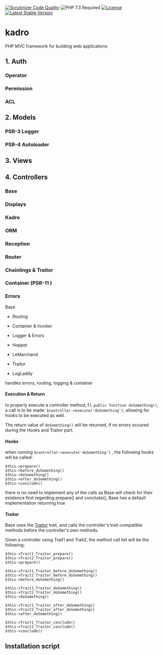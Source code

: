 [![Scrutinizer Code Quality](https://scrutinizer-ci.com/g/HexMakina/kadro/badges/quality-score.png?b=main)](https://scrutinizer-ci.com/g/HexMakina/kadro/?branch=main)
<img src="https://img.shields.io/badge/PHP-7.3-brightgreen" alt="PHP 7.3 Required" />
[![License](http://poser.pugx.org/hexmakina/kadro/license)](https://packagist.org/packages/hexmakina/kadro)
[![Latest Stable Version](http://poser.pugx.org/hexmakina/kadro/v)](https://packagist.org/packages/hexmakina/kadro)
# kadro
PHP MVC framework for building web applications

## 1. Auth
### Operator
### Permission
### ACL

## 2. Models
### PSR-3 Logger
### PSR-4 Autoloader

## 3. Views

## 4. Controllers
### Base
### Displays
### Kadro
### ORM
### Reception

### Router
### Chainlings & Traitor
### Container (PSR-11 )
### Errors


Base
- Routing
- Container & Invoker
- Logger & Errors


- Hopper
- LeMarchand
- Traitor
- LogLaddy

handles errors, routing, logging & container

#### Execution & Return
to properly execute a controller method, f.i. `public function doSomething()`, a call is to be made: `$controller->execute('doSomething')`, allowing for hooks to be executed as well.

The return value of `doSomething()` will be returned, if no errors occured during the Hooks and Traitor part.

#### Hooks
when running `$controller->execute('doSomething')` , the following hooks will be called:
```
$this->prepare()
$this->before_doSomething()
$this->doSomething()
$this->after_doSomething()
$this->conclude()
```

there is no need to implement any of the calls as Base will check for their existence first
regarding prepare() and conclude(), Base has a default implementation returning true  

#### Traitor
Base uses the [Traitor](https://github.com/HexMakina/Traitor) trait, and calls the controller's trait-compatible methods before the controller's own methods.

Given a controller using Trait1 and Trait2, the method call list will be the following:
```
$this->Trait1_Traitor_prepare()
$this->Trait2_Traitor_prepare()
$this->prepare()

$this->Trait1_Traitor_before_doSomething()
$this->Trait2_Traitor_before_doSomething()
$this->before_doSomething()

$this->Trait1_Traitor_doSomething()
$this->Trait2_Traitor_doSomething()
$this->doSomething()

$this->Trait1_Traitor_after_doSomething()
$this->Trait2_Traitor_after_doSomething()
$this->after_doSomething()

$this->Trait1_Traitor_conclude()
$this->Trait2_Traitor_conclude()
$this->conclude()
```

## Installation script
